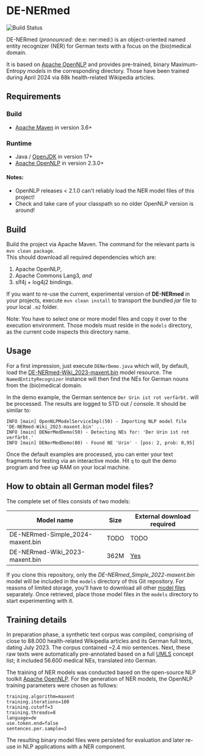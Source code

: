 # DE-NERmed

![Build Status](https://github.com/mawiesne/DE-NERmed/actions/workflows/maven.yml/badge.svg)

DE-NERmed (_pronounced_: de:e: ner:med:) is an object-oriented named entity recognizer (NER) for German texts with a focus on the (bio)medical domain.
                
It is based on [Apache OpenNLP](https://github.com/apache/opennlp) and provides pre-trained, binary Maximum-Entropy _models_ in the corresponding directory. Those have been trained during April 2024 via 88k health-related Wikipedia articles.

## Requirements

### Build
- [Apache Maven](https://maven.apache.org) in version 3.6+

### Runtime
- Java / [OpenJDK](https://adoptium.net/de/) in version 17+
- [Apache OpenNLP](https://github.com/apache/opennlp) in version 2.3.0+ 
 
#### Notes: 
- OpenNLP releases < 2.1.0 can't reliably load the NER model files of this project! 
- Check and take care of your classpath so no older OpenNLP version is around!

## Build
Build the project via Apache Maven. 
The command for the relevant parts is `mvn clean package`.   
This should download all required dependencies which are:

1. Apache OpenNLP, 
2. Apache Commons Lang3, _and_  
3. slf4j + log4j2 bindings.

If you want to re-use the current, experimental version of **DE-NERmed** in your projects, 
execute `mvn clean install` to transport the bundled _jar_ file to your local `.m2` folder.

Note: 
You have to select one or more model files and copy it over to the execution environment.
Those models must reside in the `models` directory, as the current code inspects this directory name.
     
## Usage
For a first impression, just execute `DENerDemo.java` which will, by default, load the [DE-NERmed-Wiki_2023-maxent.bin](models%2FDE-NERmed-Wiki_2023-maxent.bin) 
model resource. The `NamedEntityRecognizer` instance will then find the NEs for German nouns from the (bio)medical domain.

In the demo example, the German sentence `Der Urin ist rot verfärbt.` will be processed. 
The results are logged to STD out / console. It should be similar to:
 
```
INFO [main] OpenNLPModelServiceImpl(50) - Importing NLP model file 'DE-NERmed-Wiki_2023-maxent.bin' ...
INFO [main] DENerMedDemo(50) - Detecting NEs for: 'Der Urin ist rot verfärbt.'
INFO [main] DENerMedDemo(80) - Found NE 'Urin' - [pos: 2, prob: 0,95]
```

Once the default examples are processed, you can enter your text fragments for testing via an interactive mode.
Hit `q` to quit the demo program and free up RAM on your local machine.

## How to obtain all German model files?
The complete set of files consists of two models:

| Model name                       | Size | External download required                                                             |
|----------------------------------|------|----------------------------------------------------------------------------------------|
| DE-NERmed-Simple_2024-maxent.bin | TODO | TODO                                                                                   |
| DE-NERmed-Wiki_2023-maxent.bin   | 362M | [Yes](https://download.it.hs-heilbronn.de/de-nermed/DE-NERmed-Wiki_2023-maxent.bin) |

If you clone this repository, only the _DE-NERmed_Simple_2022-maxent.bin_ model will be included in the `models`
directory of this Git repository. For reasons of limited storage, you'll have to download all other
[model files](https://download.it.hs-heilbronn.de/de-nermed/) separately. 
Once retrieved, place those model files in the `models` directory to start experimenting with it.

## Training details
In preparation phase, a synthetic text corpus was compiled, comprising of close to 88.000 health-related Wikipedia articles 
and its German full texts, dating July 2023. The corpus contained ~2.4 mio sentences.
Next, these raw texts were automatically pre-annotated based on a full [UMLS](https://www.nlm.nih.gov/research/umls/index.html) concept list; 
it included 56.600 medical NEs, translated into German.

The training of NER models was conducted based on the open-source NLP toolkit [Apache OpenNLP](https://opennlp.apache.org).
For the generation of NER models, the OpenNLP training parameters were chosen as follows:

```
training.algorithm=maxent
training.iterations=100
training.cutoff=3
training.threads=8
language=de
use.token.end=false
sentences.per.sample=3
```

The resulting binary model files were persisted for evaluation and later re-use in NLP
applications with a NER component.
